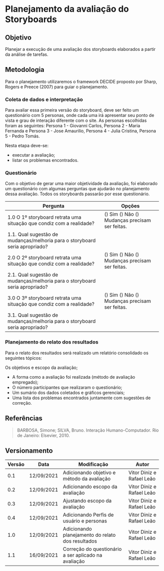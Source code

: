 # Planejamento da avaliação do Storyboards

## Objetivo

Planejar a execução de uma avaliação dos storyboards elaborados a partir da análise de tarefas.

## Metodologia

Para o planejamento utilizaremos o framework DECIDE proposto por Sharp, Rogers e Preece (2007) para guiar o planejamento.

### Coleta de dados e interpretação

Para avaliar essa primeira versão do storyboard, deve ser feito um questionário com 5 personas, onde cada uma irá apresentar seu ponto de vista e grau de interação diferente com o site. As personas escolhidas foram as seguintes: Persona 1 - Giovanni Carlos, Persona 2 - Maria Fernanda e Persona 3 - Jose Amaurilio, Persona 4 - Julia Cristina, Persona 5 - Pedro Tomás.

Nesta etapa deve-se:

- executar a avaliação;
- listar os problemas encontrados.

### Questionário

Com o objetivo de gerar uma maior objetividade da avaliação, foi elaborado um questionário com algumas perguntas que ajudarão no planejamento dessa avaliação. Todos os storyboards passarão por esse questionário.

| Pergunta                                                                    | Opções                                         |
| --------------------------------------------------------------------------- | ---------------------------------------------- |
| 1.0 O 1º storyboard retrata uma situação que condiz com a realidade?        | () Sim () Não () Mudanças precisam ser feitas. |
| 1.1. Qual sugestão de mudanças/melhoria para o storyboard seria apropriado? |
| 2.0 O 2º storyboard retrata uma situação que condiz com a realidade?        | () Sim () Não () Mudanças precisam ser feitas. |
| 2.1. Qual sugestão de mudanças/melhoria para o storyboard seria apropriado? |
| 3.0 O 3º storyboard retrata uma situação que condiz com a realidade?        | () Sim () Não () Mudanças precisam ser feitas. |
| 3.1. Qual sugestão de mudanças/melhoria para o storyboard seria apropriado? |

### Planejamento do relato dos resultados

Para o relato dos resultados será realizado um relatório consolidado os seguintes tópicos:

Os objetivos e escopo da avaliação;

- A forma como a avaliação foi realizada (método de avaliação empregado);
- O número participantes que realizaram o questionário;
- Um sumário dos dados coletados e gráficos gerenciais;
- Uma lista dos problemas encontrados juntamente com sugestões de correção.

## Referências

> BARBOSA, Simone; SILVA, Bruno. Interação Humano-Computador. Rio de Janeiro: Elsevier, 2010.

## Versionamento

| Versão | Data       | Modificação                                          | Autor                     |
| ------ | ---------- | ---------------------------------------------------- | ------------------------- |
| 0.1    | 12/09/2021 | Adicionando objetivo e método da avaliação           | Vitor Diniz e Rafael Leão |
| 0.2    | 12/09/2021 | Adicionando escopo da avaliação                      | Vitor Diniz e Rafael Leão |
| 0.3    | 12/09/2021 | Ajustando escopo da avaliação                        | Vitor Diniz e Rafael Leão |
| 0.4    | 12/09/2021 | Adicionando Perfis de usuário e personas             | Vitor Diniz e Rafael Leão |
| 1.0    | 12/09/2021 | Adicionando planejamento do relato dos resultados    | Vitor Diniz e Rafael Leão |
| 1.1    | 16/09/2021 | Correção do questionário a ser aplicado na avaliação | Vitor Diniz e Rafael Leão |
